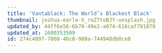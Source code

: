 ```yaml
---
title: 'Vantablack: The World’s Blackest Black'
thumbnail: joshua-earle-X_roZ7toBJY-unsplash.jpg
updated_by: 44ff6e56-6b78-49e2-a074-616caf791879
updated_at: 1600353509
id: 274c4097-7060-46c8-988a-744948db0ce8
---
```

